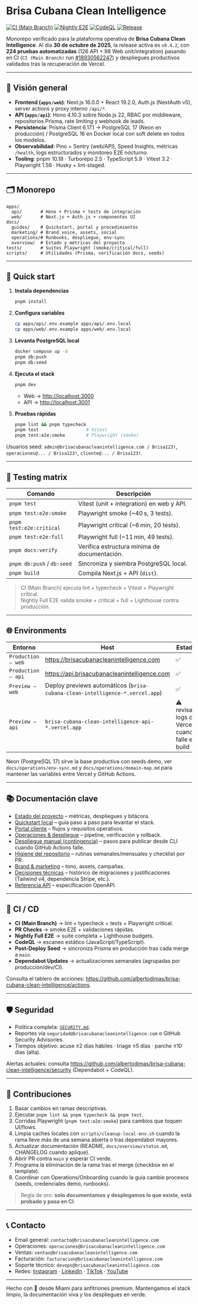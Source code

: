 # Brisa Cubana Clean Intelligence

[![CI (Main Branch)](https://img.shields.io/github/actions/workflow/status/albertodimas/brisa-cubana-clean-intelligence/ci.yml?label=CI&logo=github&style=for-the-badge)](https://github.com/albertodimas/brisa-cubana-clean-intelligence/actions/workflows/ci.yml)
[![Nightly E2E](https://img.shields.io/github/actions/workflow/status/albertodimas/brisa-cubana-clean-intelligence/nightly.yml?label=Nightly%20E2E&logo=github&style=for-the-badge)](https://github.com/albertodimas/brisa-cubana-clean-intelligence/actions/workflows/nightly.yml)
[![CodeQL](https://img.shields.io/github/actions/workflow/status/albertodimas/brisa-cubana-clean-intelligence/codeql.yml?label=CodeQL&logo=github&style=for-the-badge)](https://github.com/albertodimas/brisa-cubana-clean-intelligence/actions/workflows/codeql.yml)
[![Release](https://img.shields.io/github/v/tag/albertodimas/brisa-cubana-clean-intelligence?color=0EA5E9&label=release&logo=github&style=for-the-badge)](https://github.com/albertodimas/brisa-cubana-clean-intelligence/tags)

Monorepo verificado para la plataforma operativa de **Brisa Cubana Clean Intelligence**.
Al día **30 de octubre de 2025**, la release activa es `v0.4.2`, con **224 pruebas automatizadas** (126 API + 98 Web unit/integration) pasando en CI (`CI (Main Branch)` run [#18930562247](https://github.com/albertodimas/brisa-cubana-clean-intelligence/actions/runs/18930562247)) y despliegues productivos validados tras la recuperación de Vercel.

---

## 🧭 Visión general

- **Frontend (`apps/web`)**: Next.js 16.0.0 + React 19.2.0, Auth.js (NextAuth v5), server actions y proxy interno `/api/*`.
- **API (`apps/api`)**: Hono 4.10.3 sobre Node.js 22, RBAC por middleware, repositorios Prisma, rate limiting y webhook de leads.
- **Persistencia**: Prisma Client 6.17.1 → PostgreSQL 17 (Neon en producción) / PostgreSQL 16 en Docker local con soft delete en todos los modelos.
- **Observabilidad**: Pino + Sentry (web/API), Speed Insights, métricas `/health`, logs estructurados y monitoreo E2E nocturno.
- **Tooling**: pnpm 10.18 · Turborepo 2.5 · TypeScript 5.9 · Vitest 3.2 · Playwright 1.56 · Husky + lint-staged.

---

## 🗂️ Monorepo

```
apps/
  api/       # Hono + Prisma + tests de integración
  web/       # Next.js + Auth.js + componentes UI
docs/
  guides/    # Quickstart, portal y procedimientos
  marketing/ # Brand voice, assets, social
  operations/# Runbooks, despliegue, env-sync
  overview/  # Estado y métricas del proyecto
tests/       # Suites Playwright (smoke/critical/full)
scripts/     # Utilidades (Prisma, verificación docs, seeds)
```

---

## 🚀 Quick start

1. **Instala dependencias**
   ```bash
   pnpm install
   ```
2. **Configura variables**
   ```bash
   cp apps/api/.env.example apps/api/.env.local
   cp apps/web/.env.example apps/web/.env.local
   ```
3. **Levanta PostgreSQL local**
   ```bash
   docker compose up -d
   pnpm db:push
   pnpm db:seed
   ```
4. **Ejecuta el stack**

   ```bash
   pnpm dev
   ```

   - Web → <http://localhost:3000>
   - API → <http://localhost:3001>

5. **Pruebas rápidas**
   ```bash
   pnpm lint && pnpm typecheck
   pnpm test                  # Vitest
   pnpm test:e2e:smoke        # Playwright (smoke)
   ```

Usuarios seed: `admin@brisacubanacleanintelligence.com / Brisa123!`, `operaciones@... / Brisa123!`, `cliente@... / Brisa123!`.

---

## 🧪 Testing matrix

| Comando                    | Descripción                                  |
| -------------------------- | -------------------------------------------- |
| `pnpm test`                | Vitest (unit + integration) en web y API.    |
| `pnpm test:e2e:smoke`      | Playwright smoke (~40 s, 3 tests).           |
| `pnpm test:e2e:critical`   | Playwright critical (~6 min, 20 tests).      |
| `pnpm test:e2e:full`       | Playwright full (~11 min, 49 tests).         |
| `pnpm docs:verify`         | Verifica estructura mínima de documentación. |
| `pnpm db:push` / `db:seed` | Sincroniza y siembra PostgreSQL local.       |
| `pnpm build`               | Compila Next.js + API (`dist`).              |

> CI (Main Branch) ejecuta lint + typecheck + Vitest + Playwright critical.  
> Nightly Full E2E valida smoke + critical + full + Lighthouse contra producción.

---

## 🌐 Environments

| Entorno            | Host                                                                         | Estado                                          |
| ------------------ | ---------------------------------------------------------------------------- | ----------------------------------------------- |
| `Production – web` | https://brisacubanacleanintelligence.com                                     | ✅                                              |
| `Production – api` | https://api.brisacubanacleanintelligence.com                                 | ✅                                              |
| `Preview – web`    | Deploy previews automáticos (`brisa-cubana-clean-intelligence-*.vercel.app`) | ✅                                              |
| `Preview – api`    | `brisa-cubana-clean-intelligence-api-*.vercel.app`                           | ⚠️ revisar logs de Vercel cuando falle el build |

Neon (PostgreSQL 17) sirve la base productiva con seeds demo, ver `docs/operations/env-sync.md` y `docs/operations/domain-map.md` para mantener las variables entre Vercel y GitHub Actions.

---

## 📚 Documentación clave

- [Estado del proyecto](docs/overview/status.md) – métricas, despliegues y bitácora.
- [Quickstart local](docs/guides/quickstart.md) – guía paso a paso para levantar el stack.
- [Portal cliente](docs/guides/portal-client.md) – flujos y requisitos operativos.
- [Operaciones & despliegue](docs/operations/deployment.md) – pipeline, verificación y rollback.
- [Despliegue manual (contingencia)](docs/operations/manual-vercel-deploy.md) – pasos para publicar desde CLI cuando GitHub Actions falle.
- [Higiene del repositorio](docs/operations/repo-hygiene.md) – rutinas semanales/mensuales y checklist por PR.
- [Brand & marketing](docs/marketing/brand-voice.md) – tono, assets, campañas.
- [Decisiones técnicas](docs/decisions/) – histórico de migraciones y justificaciones (Tailwind v4, dependencia Stripe, etc.).
- [Referencia API](docs/reference/openapi.yaml) – especificación OpenAPI.

---

## 🔄 CI / CD

- **CI (Main Branch)** → lint + typecheck + tests + Playwright critical.
- **PR Checks** → smoke E2E + validaciones rápidas.
- **Nightly Full E2E** → suite completa + Lighthouse budgets.
- **CodeQL** → escaneo estático (JavaScript/TypeScript).
- **Post-Deploy Seed** → sincroniza Prisma en producción tras cada merge a `main`.
- **Dependabot Updates** → actualizaciones semanales (agrupadas por producción/dev/CI).

Consulta el tablero de acciones: <https://github.com/albertodimas/brisa-cubana-clean-intelligence/actions>.

---

## 🛡️ Seguridad

- Política completa: [`SECURITY.md`](SECURITY.md).
- Reportes vía `seguridad@brisacubanacleanintelligence.com` o GitHub Security Advisories.
- Tiempos objetivo: acuse ≤2 días hábiles · triage ≤5 días · parche ≤10 días (alta).

Alertas actuales: consulta <https://github.com/albertodimas/brisa-cubana-clean-intelligence/security> (Dependabot + CodeQL).

---

## 🤝 Contribuciones

1. Basar cambios en ramas descriptivas.
2. Ejecutar `pnpm lint && pnpm typecheck && pnpm test`.
3. Corridas Playwright (`pnpm test:e2e:smoke`) para cambios que toquen UI/flows.
4. Limpia caches locales con `scripts/cleanup-local-env.sh` cuando la rama lleve más de una semana abierta o tras dependabot mayores.
5. Actualizar documentación (README, `docs/overview/status.md`, CHANGELOG cuando aplique).
6. Abrir PR contra `main` y esperar CI verde.
7. Programa la eliminación de la rama tras el merge (checkbox en el template).
8. Coordinar con Operations/Onboarding cuando la guía cambie procesos (seeds, credenciales demo, runbooks).

> Regla de oro: **solo documentamos y desplegamos lo que existe, está probado y pasa en CI**.

---

## 📞 Contacto

- Email general: `contacto@brisacubanacleanintelligence.com`
- Operaciones: `operaciones@brisacubanacleanintelligence.com`
- Ventas: `ventas@brisacubanacleanintelligence.com`
- Facturación: `facturacion@brisacubanacleanintelligence.com`
- Soporte técnico: `devops@brisacubanacleanintelligence.com`
- Redes: [Instagram](https://instagram.com/BrisaCleanIntelligence) · [LinkedIn](https://www.linkedin.com/company/brisa-clean-intelligence) · [TikTok](https://www.tiktok.com/@brisacleanintelligence) · [YouTube](https://www.youtube.com/@BrisaCleanIntelligence)

---

Hecho con 💚 desde Miami para anfitriones premium. Mantengamos el stack limpio, la documentación viva y los despliegues en verde.
